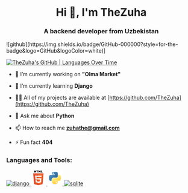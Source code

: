 <h1 align="center">Hi 👋, I'm TheZuha</h1>
<h3 align="center">A backend developer from Uzbekistan</h3>
![github](https://img.shields.io/badge/GitHub-000000?style=for-the-badge&logo=GitHub&logoColor=white)]

   [![TheZuha's GitHub | Languages Over Time](https://stats.quira.sh/TheZuha/languages-over-time?theme=dark)](https://quira.sh?utm_source=widgets&utm_campaign=TheZuha)

- 🔭 I’m currently working on **"Olma Market"**

- 🌱 I’m currently learning **Django**

- 👨‍💻 All of my projects are available at [https://github.com/TheZuha](https://github.com/TheZuha)

- 💬 Ask me about **Python**

- 📫 How to reach me **zuhathe@gmail.com**

- ⚡ Fun fact **404**

<p align="left">
</p>

<h3 align="left">Languages and Tools:</h3>
<p align="left"> <a href="https://www.djangoproject.com/" target="_blank" rel="noreferrer"> <img src="https://cdn.worldvectorlogo.com/logos/django.svg" alt="django" width="40" height="40"/> </a> <a href="https://www.w3.org/html/" target="_blank" rel="noreferrer"> <img src="https://raw.githubusercontent.com/devicons/devicon/master/icons/html5/html5-original-wordmark.svg" alt="html5" width="40" height="40"/> </a> <a href="https://www.python.org" target="_blank" rel="noreferrer"> <img src="https://raw.githubusercontent.com/devicons/devicon/master/icons/python/python-original.svg" alt="python" width="40" height="40"/> </a> <a href="https://www.sqlite.org/" target="_blank" rel="noreferrer"> <img src="https://www.vectorlogo.zone/logos/sqlite/sqlite-icon.svg" alt="sqlite" width="40" height="40"/> </a> </p>



